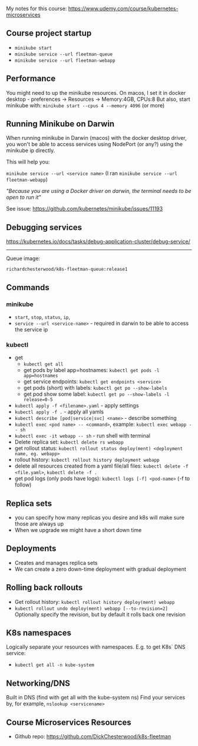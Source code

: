 My notes for this course:
https://www.udemy.com/course/kubernetes-microservices

## Course project startup
* `minikube start`
* `minikube service --url fleetman-queue`
* `minikube service --url fleetman-webapp`

## Performance
You might need to up the minikube resources.
On macos, I set it in docker desktop - preferences -> Resources -> Memory:4GB, CPUs:8
But also, start minikube with:
`minikube start --cpus 4 --memory 4096` (or more)

## Running Minikube on Darwin

When running minikube in Darwin (macos) with the docker desktop driver, you won't be able to access services using NodePort (or any?) using the minikube ip directly. 

This will help you:

`minikube service --url <service name>`
(I ran `minikube service --url fleetman-webapp`)

_"Because you are using a Docker driver on darwin, the terminal needs to be open to run it"_

See issue: https://github.com/kubernetes/minikube/issues/11193

## Debugging services
https://kubernetes.io/docs/tasks/debug-application-cluster/debug-service/

----

Queue image:

`richardchesterwood/k8s-fleetman-queue:release1`

## Commands
### minikube
* `start`, `stop`, `status`, `ip`, 
* `service --url <service-name>` - required in darwin to be able to access the service ip

### kubectl
* get
  * `kubectl get all`
  * get pods by label app=hostnames: `kubectl get pods -l app=hostnames`
  * get service endpoints: `kubectl get endpoints <service>`
  * get pods (short) with labels: `kubectl get po --show-labels`
  * get pod show some label: `kubectl get po --show-labels -l release=0-5`
* `kubectl apply -f <filename>.yaml` - apply settings
* `kubectl apply -f .` - apply all yamls
* `kubectl describe [pod|service|svc] <name>` - describe something
* `kubectl exec <pod name> -- <command>`, example: `kubectl exec webapp -- sh`
* `kubectl exec -it webapp -- sh` - run shell with terminal
* Delete replica set: `kubectl delete rs webapp`
* get rollout status: `kubectl rollout status deploy(ment) <deployment name, eg. webapp>`
* rollout history: `kubectl rollout history deployment webapp`
* delete all resources created from a yaml file/all files: `kubectl delete -f <file.yaml>`, `kubectl delete -f .`
* get pod logs (only pods have logs): `kubectl logs [-f] <pod-name>` (-f to follow)

## Replica sets
* you can specify how many replicas you desire and k8s will make sure those are always up
* When we upgrade we might have a short down time

## Deployments
* Creates and manages replica sets
* We can create a zero down-time deployment with gradual deployment

## Rolling back rollouts
* Get rollout history: `kubectl rollout history deploy(ment) webapp`
* `kubectl rollout undo deploy(ment) webapp [--to-revision=2]`
Optionally specify the revision, but by default it rolls back one revision

## K8s namespaces
Logically separate your resources with namespaces. 
E.g. to get K8s` DNS service:
* `kubectl get all -n kube-system`

## Networking/DNS
Built in DNS (find with get all with the kube-system ns)
Find your services by, for example, `nslookup <servicename>`

## Course Microservices Resources

* Github repo: https://github.com/DickChesterwood/k8s-fleetman

